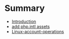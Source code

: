 # Summary

* [Introduction](README.md)
* [add php.intl assets](chapter1.md)
* [Linux-account-operations](linux-account-operations.md)

